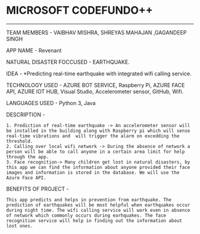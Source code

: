 # MICROSOFT CODEFUNDO++ 
---------------------------------

TEAM MEMBERS - VAIBHAV MISHRA, SHREYAS MAHAJAN ,GAGANDEEP SINGH
			
APP NAME - Revenant 

NATURAL DISASTER FOCCUSED - EARTHQUAKE. 

IDEA - *Predicting real-time earthquake with integrated wifi calling service.

TECHNOLOGY USED - AZURE BOT SERVICE, Raspberry Pi, AZURE FACE API, AZURE IOT HUB, Visual Studio, Accelerometer sensor, GitHub, Wifi.  

LANGUAGES USED -  Python 3, Java

DESCRIPTION - 
		
	1. Prediction of real-time earthquake -> An accelerometer sensor will be installed in the building along with Raspberry pi which will sense real-time vibrations and  will trigger the alarm on excedding the threshold. 
	2. Calling over local wifi network -> During the absence of network a person will be able to call anyone in a certain area limit for help through the app.  
	3. Face recognition-> Many children get lost in natural disasters, by this app we can find the information about anyone provided their face images and information is stored in the database. We will use the Azure Face API.

BENEFITS OF PROJECT -

	This app predicts and helps in prevention from earthquake. The prediction of earthquakes will be most helpful when earthquakes occur during night time. The wifi calling service will work even in absence of network which commonly occurs during earhquakes. The face recognition service will help in finding out the information about lost ones. 
